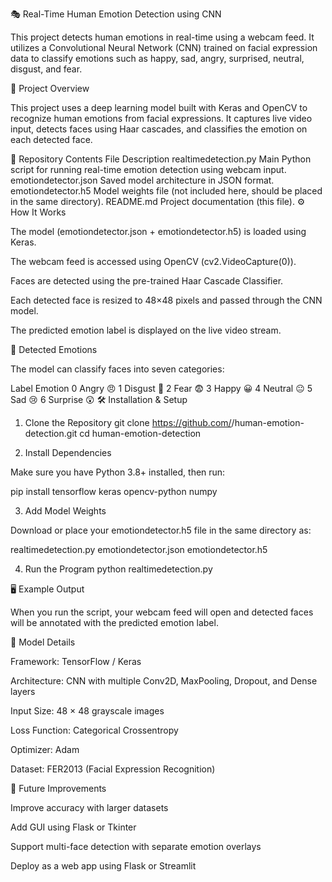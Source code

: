 🎭 Real-Time Human Emotion Detection using CNN

This project detects human emotions in real-time using a webcam feed. It utilizes a Convolutional Neural Network (CNN) trained on facial expression data to classify emotions such as happy, sad, angry, surprised, neutral, disgust, and fear.

🧠 Project Overview

This project uses a deep learning model built with Keras and OpenCV to recognize human emotions from facial expressions.
It captures live video input, detects faces using Haar cascades, and classifies the emotion on each detected face.

📂 Repository Contents
File	Description
realtimedetection.py	Main Python script for running real-time emotion detection using webcam input.
emotiondetector.json	Saved model architecture in JSON format.
emotiondetector.h5	Model weights file (not included here, should be placed in the same directory).
README.md	Project documentation (this file).
⚙️ How It Works

The model (emotiondetector.json + emotiondetector.h5) is loaded using Keras.

The webcam feed is accessed using OpenCV (cv2.VideoCapture(0)).

Faces are detected using the pre-trained Haar Cascade Classifier.

Each detected face is resized to 48×48 pixels and passed through the CNN model.

The predicted emotion label is displayed on the live video stream.

🧩 Detected Emotions

The model can classify faces into seven categories:

Label	Emotion
0	Angry 😠
1	Disgust 🤢
2	Fear 😨
3	Happy 😀
4	Neutral 😐
5	Sad 😢
6	Surprise 😲
🛠️ Installation & Setup
1. Clone the Repository
git clone https://github.com/<your-username>/human-emotion-detection.git
cd human-emotion-detection

2. Install Dependencies

Make sure you have Python 3.8+ installed, then run:

pip install tensorflow keras opencv-python numpy

3. Add Model Weights

Download or place your emotiondetector.h5 file in the same directory as:

realtimedetection.py
emotiondetector.json
emotiondetector.h5

4. Run the Program
python realtimedetection.py

🖥️ Example Output

When you run the script, your webcam feed will open and detected faces will be annotated with the predicted emotion label.

🧪 Model Details

Framework: TensorFlow / Keras

Architecture: CNN with multiple Conv2D, MaxPooling, Dropout, and Dense layers

Input Size: 48 × 48 grayscale images

Loss Function: Categorical Crossentropy

Optimizer: Adam

Dataset: FER2013 (Facial Expression Recognition)

🚀 Future Improvements

Improve accuracy with larger datasets

Add GUI using Flask or Tkinter

Support multi-face detection with separate emotion overlays

Deploy as a web app using Flask or Streamlit
